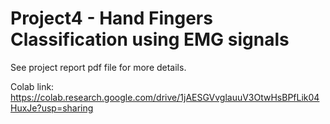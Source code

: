 ﻿# Project4 - Hand Fingers Classification using EMG signals

See project report pdf file for more details. 

Colab link: https://colab.research.google.com/drive/1jAESGVvglauuV3OtwHsBPfLik04HuxJe?usp=sharing
